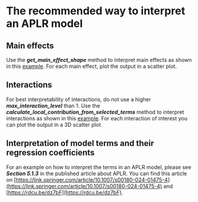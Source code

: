 # The recommended way to interpret an APLR model

## Main effects
Use the ***get_main_effect_shape*** method to interpret main effects as shown in this [example](https://github.com/ottenbreit-data-science/aplr/blob/main/examples/train_aplr_regression.py). For each main effect, plot the output in a scatter plot.

## Interactions
For best interpretability of interactions, do not use a higher ***max_interaction_level*** than 1. Use the ***calculate_local_contribution_from_selected_terms*** method to interpret interactions as shown in this [example](https://github.com/ottenbreit-data-science/aplr/blob/main/examples/train_aplr_regression.py). For each interaction of interest you can plot the output in a 3D scatter plot.

## Interpretation of model terms and their regression coefficients
For an example on how to interpret the terms in an APLR model, please see ***Section 5.1.3*** in the published article about APLR. You can find this article on [https://link.springer.com/article/10.1007/s00180-024-01475-4](https://link.springer.com/article/10.1007/s00180-024-01475-4) and [https://rdcu.be/dz7bF](https://rdcu.be/dz7bF).
